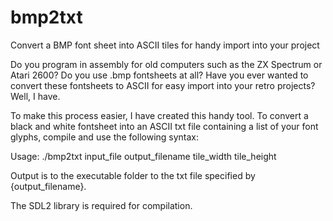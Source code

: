 # bmp2txt
Convert a BMP font sheet into ASCII tiles for handy import into your project

Do you program in assembly for old computers such as the ZX Spectrum or Atari 2600? Do you use .bmp fontsheets at all? Have you ever wanted to convert these fontsheets to ASCII for easy import into your retro projects? Well, I have.

To make this process easier, I have created this handy tool. To convert a black and white fontsheet into an ASCII txt file containing a list of your font glyphs, compile and use the following syntax:

Usage: ./bmp2txt input_file output_filename tile_width tile_height

Output is to the executable folder to the txt file specified by {output_filename}.

The SDL2 library is required for compilation.
